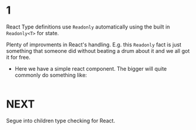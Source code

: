 # 1
React Type definitions use `Readonly` automatically using the built in `Readonly<T>` for state. 

Plenty of improvments in React's handling. E.g. this `Readonly` fact is just something that someone did without beating a drum about it and we all got it for free.

* Here we have a simple react component. The bigger will quite commonly do something like: 

```
```

# NEXT
Segue into children type checking for React.

